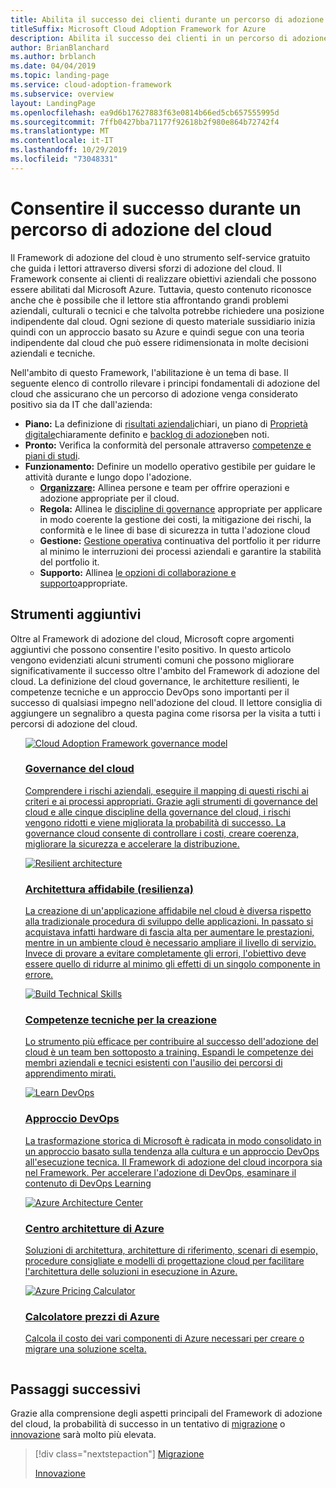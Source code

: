 ```yaml
---
title: Abilita il successo dei clienti durante un percorso di adozione del cloud
titleSuffix: Microsoft Cloud Adoption Framework for Azure
description: Abilita il successo dei clienti in un percorso di adozione del cloud
author: BrianBlanchard
ms.author: brblanch
ms.date: 04/04/2019
ms.topic: landing-page
ms.service: cloud-adoption-framework
ms.subservice: overview
layout: LandingPage
ms.openlocfilehash: ea9d6b17627883f63e0814b66ed5cb657555995d
ms.sourcegitcommit: 7ffb0427bba71177f92618b2f980e864b72742f4
ms.translationtype: MT
ms.contentlocale: it-IT
ms.lasthandoff: 10/29/2019
ms.locfileid: "73048331"
---
```

# <a name="enable-success-during-a-cloud-adoption-journey"></a>Consentire il successo durante un percorso di adozione del cloud

Il Framework di adozione del cloud è uno strumento self-service gratuito che guida i lettori attraverso diversi sforzi di adozione del cloud. Il Framework consente ai clienti di realizzare obiettivi aziendali che possono essere abilitati dal Microsoft Azure. Tuttavia, questo contenuto riconosce anche che è possibile che il lettore stia affrontando grandi problemi aziendali, culturali o tecnici e che talvolta potrebbe richiedere una posizione indipendente dal cloud. Ogni sezione di questo materiale sussidiario inizia quindi con un approccio basato su Azure e quindi segue con una teoria indipendente dal cloud che può essere ridimensionata in molte decisioni aziendali e tecniche.

Nell'ambito di questo Framework, l'abilitazione è un tema di base. Il seguente elenco di controllo rilevare i principi fondamentali di adozione del cloud che assicurano che un percorso di adozione venga considerato positivo sia da IT che dall'azienda:

- **Piano:** La definizione di [risultati aziendali](../strategy/business-outcomes/index.md)chiari, un piano di [Proprietà digitale](../digital-estate/index.md)chiaramente definito e [backlog di adozione](../migrate/migration-considerations/prerequisites/migration-backlog-review.md)ben noti.
- **Pronto:** Verifica la conformità del personale attraverso [competenze e piani di studi](../ready/technical-skills.md).
- **Funzionamento:** Definire un modello operativo gestibile per guidare le attività durante e lungo dopo l'adozione.
  - **[Organizzare](../organize/index.md):** Allinea persone e team per offrire operazioni e adozione appropriate per il cloud.
  - **Regola:** Allinea le [discipline di governance](../govern/index.md) appropriate per applicare in modo coerente la gestione dei costi, la mitigazione dei rischi, la conformità e le linee di base di sicurezza in tutta l'adozione cloud
  - **Gestione:** [Gestione operativa](../manage/index.md) continuativa del portfolio it per ridurre al minimo le interruzioni dei processi aziendali e garantire la stabilità del portfolio it.
  - **Supporto:** Allinea [le opzioni di collaborazione e supporto](../migrate/migration-considerations/assess/partnership-options.md)appropriate.

## <a name="additional-tools"></a>Strumenti aggiuntivi

Oltre al Framework di adozione del cloud, Microsoft copre argomenti aggiuntivi che possono consentire l'esito positivo. In questo articolo vengono evidenziati alcuni strumenti comuni che possono migliorare significativamente il successo oltre l'ambito del Framework di adozione del cloud. La definizione del cloud governance, le architetture resilienti, le competenze tecniche e un approccio DevOps sono importanti per il successo di qualsiasi impegno nell'adozione del cloud. Il lettore consiglia di aggiungere un segnalibro a questa pagina come risorsa per la visita a tutti i percorsi di adozione del cloud.

<!-- markdownlint-disable MD033 -->

<ul class="panelContent cardsH">
<li style="display: flex; flex-direction: column;">
    <a href="../govern/guides/index.md" style="display: flex; flex-direction: column; flex: 1 0 auto;">
        <div class="cardSize" style="flex: 1 0 auto; display: flex;">
            <div class="cardPadding" style="display: flex;">
                <div class="card">
                    <div class="cardImageOuter">
                        <div class="cardImage bgdAccent1">
                            <img alt="Cloud Adoption Framework governance model" src="../_images/operational-transformation-govern-highres.png" data-linktype="external" />
                        </div>
                    </div>
                    <div class="cardText">
                        <h3>Governance del cloud</h3>
                        <p>Comprendere i rischi aziendali, eseguire il mapping di questi rischi ai criteri e ai processi appropriati. Grazie agli strumenti di governance del cloud e alle cinque discipline della governance del cloud, i rischi vengono ridotti e viene migliorata la probabilità di successo. La governance cloud consente di controllare i costi, creare coerenza, migliorare la sicurezza e accelerare la distribuzione.</p>
                    </div>
                </div>
            </div>
        </div>
    </a>
</li>
<li style="display: flex; flex-direction: column;">
    <a href="https://docs.microsoft.com/azure/architecture/reliability" style="display: flex; flex-direction: column; flex: 1 0 auto;">
        <div class="cardSize" style="flex: 1 0 auto; display: flex;">
            <div class="cardPadding" style="display: flex;">
                <div class="card">
                    <div class="cardImageOuter">
                        <div class="cardImage bgdAccent1">
                            <img alt="Resilient architecture" src="https://docs.microsoft.com/azure/architecture/resiliency/images/redundancy.svg" data-linktype="external" />
                        </div>
                    </div>
                    <div class="cardText">
                        <h3>Architettura affidabile (resilienza)</h3>
                        <p>La creazione di un'applicazione affidabile nel cloud è diversa rispetto alla tradizionale procedura di sviluppo delle applicazioni. In passato si acquistava infatti hardware di fascia alta per aumentare le prestazioni, mentre in un ambiente cloud è necessario ampliare il livello di servizio. Invece di provare a evitare completamente gli errori, l'obiettivo deve essere quello di ridurre al minimo gli effetti di un singolo componente in errore.</p>
                    </div>
                </div>
            </div>
        </div>
    </a>
</li>
<li style="display: flex; flex-direction: column;">
    <a href="../ready/technical-skills.md" style="display: flex; flex-direction: column; flex: 1 0 auto;">
        <div class="cardSize" style="flex: 1 0 auto; display: flex;">
            <div class="cardPadding" style="display: flex;">
                <div class="card">
                    <div class="cardImageOuter">
                        <div class="cardImage bgdAccent1">
                            <img alt="Build Technical Skills" src="https://docs.microsoft.com/media/learn/Product/Learn/learningpath_graphic.svg" data-linktype="external" />
                        </div>
                    </div>
                    <div class="cardText">
                        <h3>Competenze tecniche per la creazione</h3>
                        <p>Lo strumento più efficace per contribuire al successo dell'adozione del cloud è un team ben sottoposto a training. Espandi le competenze dei membri aziendali e tecnici esistenti con l'ausilio dei percorsi di apprendimento mirati.</p>
                    </div>
                </div>
            </div>
        </div>
    </a>
</li>
<li style="display: flex; flex-direction: column;">
    <a href="https://docs.microsoft.com/azure/devops/learn/" style="display: flex; flex-direction: column; flex: 1 0 auto;">
        <div class="cardSize" style="flex: 1 0 auto; display: flex;">
            <div class="cardPadding" style="display: flex;">
                <div class="card">
                    <div class="cardImageOuter">
                        <div class="cardImage bgdAccent1">
                            <img alt="Learn DevOps" src="https://docs.microsoft.com/azure/devops/learn/_img/learn-devops.svg" data-linktype="external" />
                        </div>
                    </div>
                    <div class="cardText">
                        <h3>Approccio DevOps</h3>
                        <p>La trasformazione storica di Microsoft è radicata in modo consolidato in un approccio basato sulla tendenza alla cultura e un approccio DevOps all'esecuzione tecnica. Il Framework di adozione del cloud incorpora sia nel Framework. Per accelerare l'adozione di DevOps, esaminare il contenuto di DevOps Learning</p>
                    </div>
                </div>
            </div>
        </div>
    </a>
</li>
<li style="display: flex; flex-direction: column;">
    <a href="https://docs.microsoft.com/azure/architecture/" style="display: flex; flex-direction: column; flex: 1 0 auto;">
        <div class="cardSize" style="flex: 1 0 auto; display: flex;">
            <div class="cardPadding" style="display: flex;">
                <div class="card">
                    <div class="cardImageOuter">
                        <div class="cardImage bgdAccent1">
                            <img alt="Azure Architecture Center" src="https://docs.microsoft.com/azure/architecture/example-scenario/data/media/architecture-data-warehouse.png" data-linktype="external" />
                        </div>
                    </div>
                    <div class="cardText">
                        <h3>Centro architetture di Azure</h3>
                        <p>Soluzioni di architettura, architetture di riferimento, scenari di esempio, procedure consigliate e modelli di progettazione cloud per facilitare l'architettura delle soluzioni in esecuzione in Azure.</p>
                    </div>
                </div>
            </div>
        </div>
    </a>
</li>
<li style="display: flex; flex-direction: column;">
    <a href="https://azure.microsoft.com/pricing/calculator/" style="display: flex; flex-direction: column; flex: 1 0 auto;">
        <div class="cardSize" style="flex: 1 0 auto; display: flex;">
            <div class="cardPadding" style="display: flex;">
                <div class="card">
                    <div class="cardImageOuter">
                        <div class="cardImage bgdAccent1">
                            <img alt="Azure Pricing Calculator" src="../_images/calculator-preview.png" data-linktype="external" />
                        </div>
                    </div>
                    <div class="cardText">
                        <h3>Calcolatore prezzi di Azure</h3>
                        <p>Calcola il costo dei vari componenti di Azure necessari per creare o migrare una soluzione scelta.</p>
                    </div>
                </div>
            </div>
        </div>
    </a>
</li>
</ul>

<!-- markdownlint-enable MD033 -->

## <a name="next-steps"></a>Passaggi successivi

Grazie alla comprensione degli aspetti principali del Framework di adozione del cloud, la probabilità di successo in un tentativo di [migrazione](./migrate.md) o [innovazione](./innovate.md) sarà molto più elevata.

> [!div class="nextstepaction"]
> [Migrazione](./migrate.md)
>
> [Innovazione](./innovate.md)
